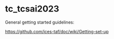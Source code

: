 # tc_tcsai2023

General getting started guidelines:

<https://github.com/ices-taf/doc/wiki/Getting-set-up>
